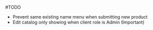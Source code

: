 #TODO

-   Prevent same existing name menu when submitting new product
-   Edit catalog only showing when client role is Admin (Important)
